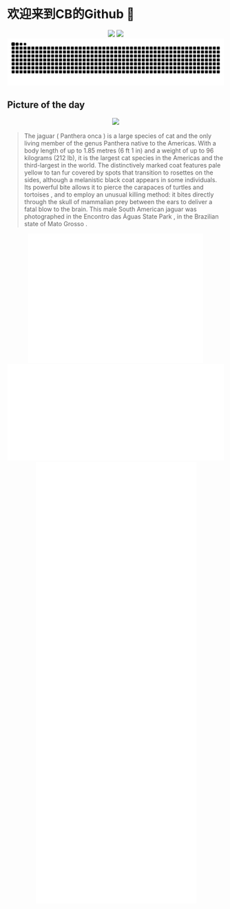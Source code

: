 
# 欢迎来到CB的Github 👋

<div align="center">
  <img height="137px" src="https://github-readme-stats.vercel.app/api?username=SuperCB&show_icons=true&theme=radical" />
  <img height="137px" src="https://github-readme-stats.vercel.app/api/top-langs/?username=SuperCB&hide_title=true&hide_border=true&layout=compact&langs_count=6&text_color=000&icon_color=fff" />
</div>


<div align="center">
    <img src="./contribution-snake/github-contribution-grid-snake.svg" />
</div>



## Picture of the day
<div align="center">
  <img width=400px src="https://upload.wikimedia.org/wikipedia/commons/thumb/a/ae/Jaguar_%28Panthera_onca_palustris%29_male_Three_Brothers_River_2.jpg/675px-Jaguar_%28Panthera_onca_palustris%29_male_Three_Brothers_River_2.jpg" />
</div>

>The  jaguar  ( Panthera onca ) is a large species of  cat  and the only  living  member of the genus  Panthera  native to the Americas. With a body length of up to 1.85 metres (6 ft 1 in) and a weight of up to 96 kilograms (212 lb), it is the largest cat species in the Americas and the third-largest in the world. The distinctively marked  coat  features pale yellow to tan fur covered by spots that transition to  rosettes  on the sides, although a  melanistic  black coat appears in some individuals. Its powerful bite allows it to pierce the  carapaces  of  turtles  and  tortoises , and to employ an unusual killing method: it bites directly through the skull of mammalian  prey  between the ears to deliver a fatal blow to the brain. This male  South American jaguar  was photographed in the  Encontro das Águas State Park , in the Brazilian state of  Mato Grosso .



<div align="center">
  <img height="300px" src="base_metrics.svg" />
  <img  src="metrics.plugin.calendar.full.svg" />
</div>


<div align="center">
  <img  src="plugin_metrics.svg" /> 
</div>

